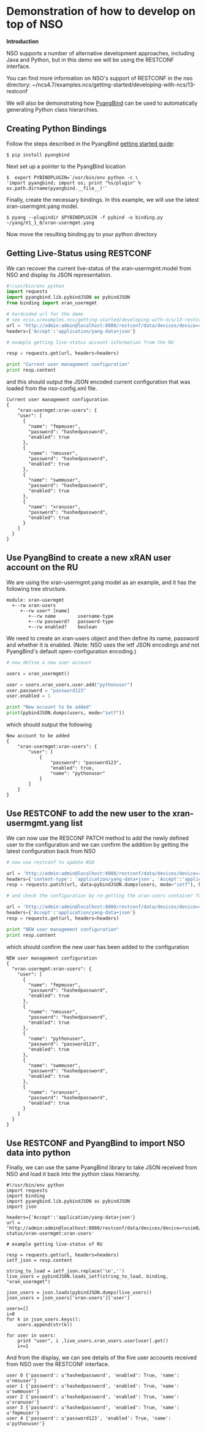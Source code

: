 # Demonstration of how to develop on top of NSO

**Introduction**

NSO supports a number of alternative development approaches, including Java and Python, but in this demo we will be using the RESTCONF interface.

You can find more information on NSO's support of RESTCONF in the nso directory:
~/ncs4.7/examples.ncs/getting-started/developing-with-ncs/13-restconf

We will also be demonstrating how [PyangBind](http://pynms.io/pyangbind/) can be used to automatically generating Python class hierarchies.

## Creating  Python Bindings

Follow the steps described in the PyangBind [getting started guide](http://pynms.io/pyangbind/getting_started/):


    $ pip install pyangbind

Next set up a pointer to the PyangBind location

    $  export PYBINDPLUGIN=`/usr/bin/env python -c \
    'import pyangbind; import os; print "%s/plugin" % os.path.dirname(pyangbind.__file__)'`

Finally, create the necessary bindings. In this example, we will use the latest xran-usermgmt.yang model.

    $ pyang --plugindir $PYBINDPLUGIN -f pybind -o binding.py ~/yang/V1_1_0/xran-usermgmt.yang

Now move the resulting binding.py to your python directory

## Getting Live-Status using RESTCONF

We can recover the current live-status of the xran-usermgmt.model from NSO and display its JSON representation.

``` python
#!/usr/bin/env python  
import requests  
import pyangbind.lib.pybindJSON as pybindJSON  
from binding import xran_usermgmt  

# hardcoded url for the demo  
# see ncsx.x/examples.ncs/getting-started/developing-with-ncs/13-restconf for more information  
url = 'http://admin:admin@localhost:8080/restconf/data/devices/device=rusim0/live-status/xran-usermgmt:xran-users'  
headers={'Accept':'application/yang-data+json'}  

# example getting live-status account information from the RU  

resp = requests.get(url, headers=headers)  

print "Current user management configuration"  
print resp.content
```

and this should output the JSON encoded current configuration that was loaded from the nso-config.xml file.

    Current user management configuration
    {
        "xran-usermgmt:xran-users": {
        "user": [
          {
            "name": "fmpmuser",
            "password": "hashedpassword",
            "enabled": true
          },
          {
            "name": "nmsuser",
            "password": "hashedpassword",
            "enabled": true
          },
          {
            "name": "swmmuser",
            "password": "hashedpassword",
            "enabled": true
          },
          {
            "name": "xranuser",
            "password": "hashedpassword",
            "enabled": true
          }
        ]
      }
    }

## Use PyangBind to create a new xRAN user account on the RU

We are using the xran-usermgmt.yang model as an example, and it has the following tree structure.

    module: xran-usermgmt
      +--rw xran-users
         +--rw user* [name]
            +--rw name        username-type
            +--rw password?   password-type
            +--rw enabled?    boolean

We need to create an xran-users object and then define its name, password and whether it is enabled. (Note: NSO uses the ietf JSON encodings and not PyangBind's default open-configuration encoding.)


``` python
# now define a new user account  

users = xran_usermgmt()  

user = users.xran_users.user.add("pythonuser")  
user.password = "password123"  
user.enabled = 1  

print "New account to be added"  
print(pybindJSON.dumps(users, mode="ietf"))
```

which should output the following

    New account to be added
    {
        "xran-usermgmt:xran-users": {
            "user": [
                {
                    "password": "password123",
                    "enabled": true,
                    "name": "pythonuser"
                }
            ]
        }
    }

## Use RESTCONF to add the new user to the xran-usermgmt.yang list

We can now use the RESCONF PATCH method to add the newly defined user to the configuration and we can confirm the addition by getting the latest configuration back from NSO

``` python
# now use restconf to update NSO  

url = 'http://admin:admin@localhost:8080/restconf/data/devices/device=rusim0/config/xran-usermgmt:xran-users'  
headers={'content-type': 'application/yang-data+json', 'Accept':'application/yang-data+json'}  
resp = requests.patch(url, data=pybindJSON.dumps(users, mode="ietf"), headers=headers)  

# and check the configuration by re-getting the xran-users container from NSO

url = 'http://admin:admin@localhost:8080/restconf/data/devices/device=rusim0/live-status/xran-usermgmt:xran-users'  
headers={'Accept':'application/yang-data+json'}  
resp = requests.get(url, headers=headers)  

print "NEW user management configuration"  
print resp.content
```

which should confirm the new user has been added to the configuration

    NEW user management configuration
    {
      "xran-usermgmt:xran-users": {
        "user": [
          {
            "name": "fmpmuser",
            "password": "hashedpassword",
            "enabled": true
          },
          {
            "name": "nmsuser",
            "password": "hashedpassword",
            "enabled": true
          },
          {
            "name": "pythonuser",
            "password": "password123",
            "enabled": true
          },
          {
            "name": "swmmuser",
            "password": "hashedpassword",
            "enabled": true
          },
          {
            "name": "xranuser",
            "password": "hashedpassword",
            "enabled": true
          }
        ]
      }
    }

## Use RESTCONF and PyangBind to import NSO data into python

Finally, we can use the same PyangBind library to take JSON received from NSO and load it back into the python class hierarchy.

    #!/usr/bin/env python
    import requests
    import binding
    import pyangbind.lib.pybindJSON as pybindJSON
    import json

    headers={'Accept':'application/yang-data+json'}
    url = 'http://admin:admin@localhost:8080/restconf/data/devices/device=rusim0/live-status/xran-usermgmt:xran-users'

    # example getting live-status of RU

    resp = requests.get(url, headers=headers)
    ietf_json = resp.content

    string_to_load = ietf_json.replace('\n','')
    live_users = pybindJSON.loads_ietf(string_to_load, binding, "xran_usermgmt")

    json_users = json.loads(pybindJSON.dumps(live_users))
    json_users = json_users['xran-users']['user']

    users=[]
    i=0
    for k in json_users.keys():
        users.append(str(k))

    for user in users:
        print "user", i ,live_users.xran_users.user[user].get()
        i+=1

And from the display, we can see details of the five user accounts received from NSO over the RESTCONF interface.

    user 0 {'password': u'hashedpassword', 'enabled': True, 'name': u'nmsuser'}
    user 1 {'password': u'hashedpassword', 'enabled': True, 'name': u'swmmuser'}
    user 2 {'password': u'hashedpassword', 'enabled': True, 'name': u'xranuser'}
    user 3 {'password': u'hashedpassword', 'enabled': True, 'name': u'fmpmuser'}
    user 4 {'password': u'password123', 'enabled': True, 'name': u'pythonuser'}
